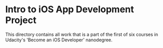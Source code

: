 # Intro to iOS App Development Project
This directory contains all work that is a part of the first of six courses in Udacity's 'Become an iOS Developer' nanodegree.
